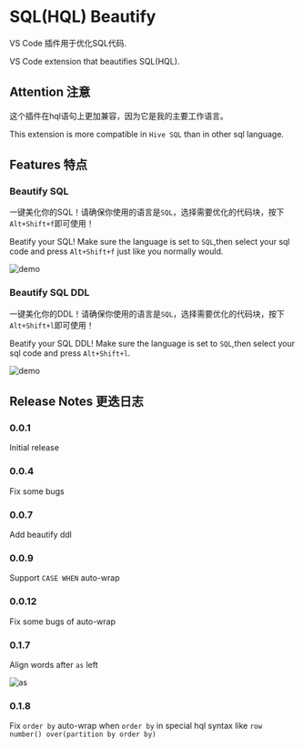 # SQL(HQL) Beautify 

VS Code 插件用于优化SQL代码.

VS Code extension that beautifies SQL(HQL).

## Attention 注意

这个插件在hql语句上更加兼容，因为它是我的主要工作语言。

This extension is more compatible in `Hive SQL` than in other sql language.

## Features 特点

### Beautify SQL

一键美化你的SQL！请确保你使用的语言是`SQL`，选择需要优化的代码块，按下`Alt+Shift+f`即可使用！ 

Beatify your SQL!  Make sure the language is set to `SQL`,then select your sql code and press `Alt+Shift+f` just like you normally would.

![demo](https://toolsforsql.cn/demo.gif?raw=true)

### Beautify SQL DDL

一键美化你的DDL！请确保你使用的语言是`SQL`，选择需要优化的代码块，按下`Alt+Shift+l`即可使用！ 

Beatify your SQL DDL!  Make sure the language is set to `SQL`,then select your sql code and press `Alt+Shift+l`.

![demo](https://toolsforsql.cn/demo2.gif?raw=true)

## Release Notes 更迭日志

### 0.0.1

Initial release

### 0.0.4

Fix some bugs

### 0.0.7
Add beautify ddl

### 0.0.9
Support `CASE WHEN` auto-wrap

### 0.0.12
Fix some bugs of auto-wrap

### 0.1.7
Align words after `as` left

![as](https://toolsforsql.cn/as.gif?raw=true)

### 0.1.8

Fix `order by` auto-wrap when `order by` in special hql syntax like `row number() over(partition by order by)`


